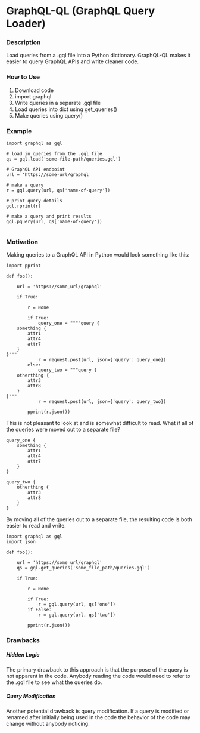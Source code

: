 
# GraphQL-QL (GraphQL Query Loader)

### Description
Load queries from a .gql file into a Python dictionary. GraphQL-QL makes it easier to query GraphQL APIs and write cleaner code.

### How to Use
1) Download code
2) import graphql
3) Write queries in a separate .gql file
4) Load queries into dict using get_queries()
5) Make queries using query()

### Example

```
import graphql as gql

# load in queries from the .gql file
qs = gql.load('some-file-path/queries.gql')

# GraphQL API endpoint
url = 'https://some-url/graphql'

# make a query
r = gql.query(url, qs['name-of-query'])

# print query details
gql.rprint(r)

# make a query and print results
gql.pquery(url, qs['name-of-query'])


```

### Motivation
Making queries to a GraphQL API in Python would look something like this:

```
import pprint

def foo():

	url = 'https://some_url/graphql'

	if True:
	
		r = None
		
		if True:
			query_one = """"query {
	something {
		attr1
		attr4
		attr7
	}
}"""
			r = request.post(url, json={'query': query_one})
		else:
			query_two = """query {
	otherthing {
		attr3
		attr8
	}
}"""	
			r = request.post(url, json={'query': query_two})
	
		pprint(r.json())
```

This is not pleasant to look at and is somewhat difficult to read. 
What if all of the queries were moved out to a separate file?
```
query_one {
	something {
        attr1
		attr4
		attr7
	}
}

query_two {
	otherthing {
		attr3
		attr8
	}
}
```

By moving all of the queries out to a separate file, the resulting code is both easier to read and write.
```
import graphql as gql
import json

def foo():

	url = 'https://some_url/graphql'
	qs = gql.get_queries('some_file_path/queries.gql')
	
	if True:
	
		r = None
		
		if True:
			r = gql.query(url, qs['one'])
		if False:
			r = gql.query(url, qs['two'])
	
		pprint(r.json())
```

### Drawbacks
##### Hidden Logic
The primary drawback to this approach is that the purpose of the query is not apparent in the code. Anybody reading the code would need to refer to the .gql file to see what the queries do.

##### Query Modification
Another potential drawback is query modification. If a query is modified or renamed after initially being used in the code the behavior of the code may change without anybody noticing. 
			
